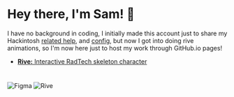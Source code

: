 # Hey there, I'm Sam! 👋 

I have no background in coding, I initially made this account just to share my Hackintosh [related help](https://github.com/unitedastronomer/miscellaneous-hackintosh-guides), and [config](https://github.com/unitedastronomer/E1-572G-Hackintosh), but now I got into doing rive animations, so I'm now here just to host my work through GitHub.io pages! 

- [**Rive:** Interactive RadTech skeleton character](https://unitedastronomer.github.io/rive-skeleton/)

#

![Figma](https://img.shields.io/badge/Figma-000000?style=flat&logo=Figma&logoColor=white)
![Rive](https://img.shields.io/badge/Rive-000000?style=flat&logo=Rive&logoColor=white) 
